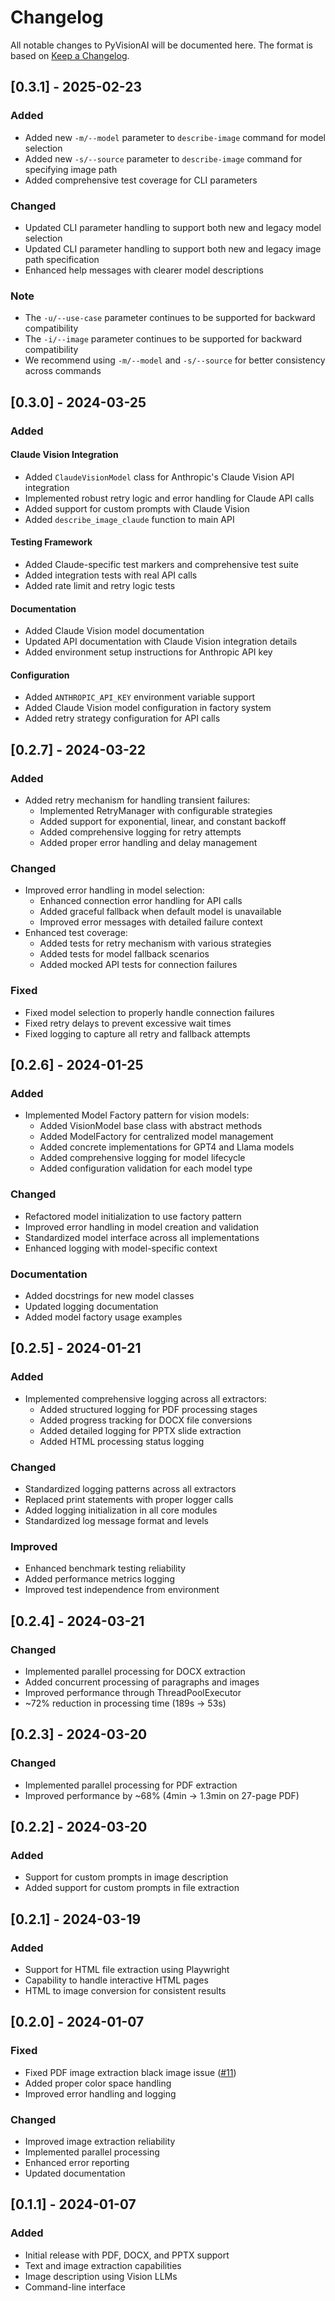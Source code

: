 # Changelog

All notable changes to PyVisionAI will be documented here. The format is based on [Keep a Changelog](https://keepachangelog.com/en/1.0.0/).

## [0.3.1] - 2025-02-23

### Added
- Added new `-m/--model` parameter to `describe-image` command for model selection
- Added new `-s/--source` parameter to `describe-image` command for specifying image path
- Added comprehensive test coverage for CLI parameters

### Changed
- Updated CLI parameter handling to support both new and legacy model selection
- Updated CLI parameter handling to support both new and legacy image path specification
- Enhanced help messages with clearer model descriptions

### Note
- The `-u/--use-case` parameter continues to be supported for backward compatibility
- The `-i/--image` parameter continues to be supported for backward compatibility
- We recommend using `-m/--model` and `-s/--source` for better consistency across commands

## [0.3.0] - 2024-03-25

### Added
#### Claude Vision Integration
- Added `ClaudeVisionModel` class for Anthropic's Claude Vision API integration
- Implemented robust retry logic and error handling for Claude API calls
- Added support for custom prompts with Claude Vision
- Added `describe_image_claude` function to main API

#### Testing Framework
- Added Claude-specific test markers and comprehensive test suite
- Added integration tests with real API calls
- Added rate limit and retry logic tests

#### Documentation
- Added Claude Vision model documentation
- Updated API documentation with Claude Vision integration details
- Added environment setup instructions for Anthropic API key

#### Configuration
- Added `ANTHROPIC_API_KEY` environment variable support
- Added Claude Vision model configuration in factory system
- Added retry strategy configuration for API calls

## [0.2.7] - 2024-03-22

### Added
- Added retry mechanism for handling transient failures:
  - Implemented RetryManager with configurable strategies
  - Added support for exponential, linear, and constant backoff
  - Added comprehensive logging for retry attempts
  - Added proper error handling and delay management

### Changed
- Improved error handling in model selection:
  - Enhanced connection error handling for API calls
  - Added graceful fallback when default model is unavailable
  - Improved error messages with detailed failure context
- Enhanced test coverage:
  - Added tests for retry mechanism with various strategies
  - Added tests for model fallback scenarios
  - Added mocked API tests for connection failures

### Fixed
- Fixed model selection to properly handle connection failures
- Fixed retry delays to prevent excessive wait times
- Fixed logging to capture all retry and fallback attempts

## [0.2.6] - 2024-01-25

### Added
- Implemented Model Factory pattern for vision models:
  - Added VisionModel base class with abstract methods
  - Added ModelFactory for centralized model management
  - Added concrete implementations for GPT4 and Llama models
  - Added comprehensive logging for model lifecycle
  - Added configuration validation for each model type

### Changed
- Refactored model initialization to use factory pattern
- Improved error handling in model creation and validation
- Standardized model interface across all implementations
- Enhanced logging with model-specific context

### Documentation
- Added docstrings for new model classes
- Updated logging documentation
- Added model factory usage examples

## [0.2.5] - 2024-01-21

### Added
- Implemented comprehensive logging across all extractors:
  - Added structured logging for PDF processing stages
  - Added progress tracking for DOCX file conversions
  - Added detailed logging for PPTX slide extraction
  - Added HTML processing status logging

### Changed
- Standardized logging patterns across all extractors
- Replaced print statements with proper logger calls
- Added logging initialization in all core modules
- Standardized log message format and levels

### Improved
- Enhanced benchmark testing reliability
- Added performance metrics logging
- Improved test independence from environment

## [0.2.4] - 2024-03-21

### Changed
- Implemented parallel processing for DOCX extraction
- Added concurrent processing of paragraphs and images
- Improved performance through ThreadPoolExecutor
- ~72% reduction in processing time (189s → 53s)

## [0.2.3] - 2024-03-20

### Changed
- Implemented parallel processing for PDF extraction
- Improved performance by ~68% (4min → 1.3min on 27-page PDF)

## [0.2.2] - 2024-03-20

### Added
- Support for custom prompts in image description
- Added support for custom prompts in file extraction

## [0.2.1] - 2024-03-19

### Added
- Support for HTML file extraction using Playwright
- Capability to handle interactive HTML pages
- HTML to image conversion for consistent results

## [0.2.0] - 2024-01-07

### Fixed
- Fixed PDF image extraction black image issue ([#11](https://github.com/MDGrey33/pyvisionai/issues/11))
- Added proper color space handling
- Improved error handling and logging

### Changed
- Improved image extraction reliability
- Implemented parallel processing
- Enhanced error reporting
- Updated documentation

## [0.1.1] - 2024-01-07

### Added
- Initial release with PDF, DOCX, and PPTX support
- Text and image extraction capabilities
- Image description using Vision LLMs
- Command-line interface 